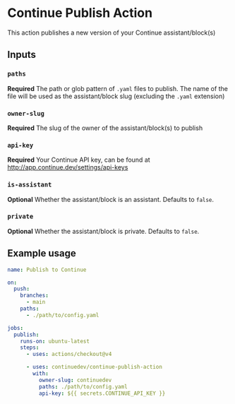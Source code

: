 # Continue Publish Action

This action publishes a new version of your Continue assistant/block(s)

## Inputs

### `paths`

**Required** The path or glob pattern of `.yaml` files to publish. The name of the file will be used as the assistant/block slug (excluding the `.yaml` extension)

### `owner-slug`

**Required** The slug of the owner of the assistant/block(s) to publish

### `api-key`

**Required** Your Continue API key, can be found at http://app.continue.dev/settings/api-keys

### `is-assistant`

**Optional** Whether the assistant/block is an assistant. Defaults to `false`.

### `private`

**Optional** Whether the assistant/block is private. Defaults to `false`.

## Example usage

```yaml
name: Publish to Continue

on:
  push:
    branches:
      - main
    paths:
      - ./path/to/config.yaml

jobs:
  publish:
    runs-on: ubuntu-latest
    steps:
      - uses: actions/checkout@v4

      - uses: continuedev/continue-publish-action
        with:
          owner-slug: continuedev
          paths: ./path/to/config.yaml
          api-key: ${{ secrets.CONTINUE_API_KEY }}
```
